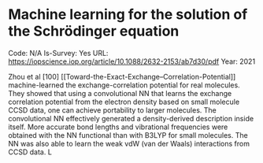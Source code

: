 # Machine learning for the solution of the Schrödinger equation

Code: N/A
Is-Survey: Yes
URL: https://iopscience.iop.org/article/10.1088/2632-2153/ab7d30/pdf
Year: 2021


Zhou et al [100] [[Toward-the-Exact-Exchange–Correlation-Potential]] machine-learned the exchange-correlation potential for real molecules. They showed
that using a convolutional NN that learns the exchange correlation potential from the electron density based
on small molecule CCSD data, one can achieve portability to larger molecules. The convolutional NN
effectively generated a density-derived description inside itself. More accurate bond lengths and vibrational
frequencies were obtained with the NN functional than with B3LYP for small molecules. The NN was also
able to learn the weak vdW (van der Waals) interactions from CCSD data. L
